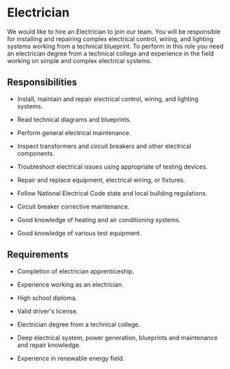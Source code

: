 # Electrician

We would like to hire an Electrician to join our team. You will be responsible for installing and repairing complex electrical control, wiring, and lighting systems working from a technical blueprint. To perform in this role you need an electrician degree from a technical college and experience in the field working on simple and complex electrical systems.

## Responsibilities

* Install, maintain and repair electrical control, wiring, and lighting systems.

* Read technical diagrams and blueprints.

* Perform general electrical maintenance.

* Inspect transformers and circuit breakers and other electrical components.

* Troubleshoot electrical issues using appropriate of testing devices.

* Repair and replace equipment, electrical wiring, or fixtures.

* Follow National Electrical Code state and local building regulations.

* Circuit breaker corrective maintenance.

* Good knowledge of heating and air conditioning systems.

* Good knowledge of various test equipment.

## Requirements

* Completion of electrician apprenticeship.

* Experience working as an electrician.

* High school diploma.

* Valid driver's license.

* Electrician degree from a technical college.

* Deep electrical system, power generation, blueprints and maintenance and repair knowledge.

* Experience in renewable energy field.

